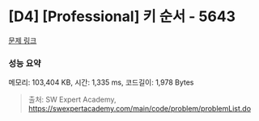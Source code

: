 # [D4] [Professional] 키 순서 - 5643 

[문제 링크](https://swexpertacademy.com/main/code/problem/problemDetail.do?contestProbId=AWXQsLWKd5cDFAUo) 

### 성능 요약

메모리: 103,404 KB, 시간: 1,335 ms, 코드길이: 1,978 Bytes



> 출처: SW Expert Academy, https://swexpertacademy.com/main/code/problem/problemList.do